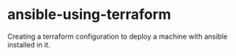 # ansible-using-terraform
 Creating a terraform configuration to deploy a machine with ansible installed in it.
